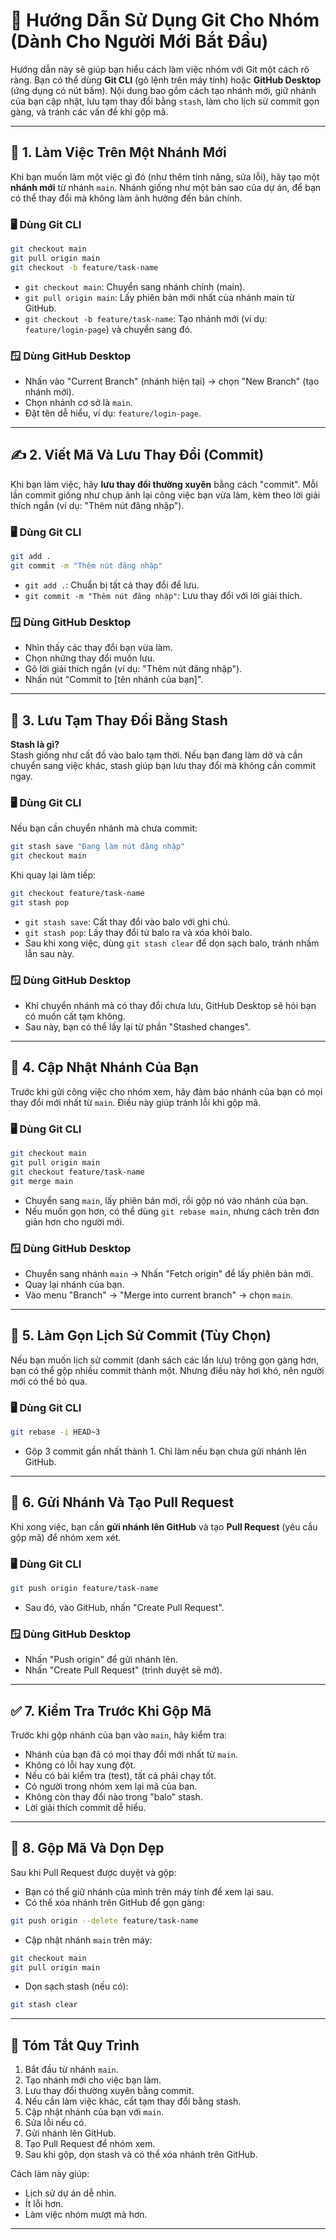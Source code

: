 # 🧩 Hướng Dẫn Sử Dụng Git Cho Nhóm (Dành Cho Người Mới Bắt Đầu)

Hướng dẫn này sẽ giúp bạn hiểu cách làm việc nhóm với Git một cách rõ ràng. Bạn có thể dùng **Git CLI** (gõ lệnh trên máy tính) hoặc **GitHub Desktop** (ứng dụng có nút bấm). Nội dung bao gồm cách tạo nhánh mới, giữ nhánh của bạn cập nhật, lưu tạm thay đổi bằng `stash`, làm cho lịch sử commit gọn gàng, và tránh các vấn đề khi gộp mã.

---

## 🔧 1. Làm Việc Trên Một Nhánh Mới

Khi bạn muốn làm một việc gì đó (như thêm tính năng, sửa lỗi), hãy tạo một **nhánh mới** từ nhánh `main`. Nhánh giống như một bản sao của dự án, để bạn có thể thay đổi mà không làm ảnh hưởng đến bản chính.

### 🖥 Dùng Git CLI

```bash
git checkout main
git pull origin main
git checkout -b feature/task-name
```

- `git checkout main`: Chuyển sang nhánh chính (main).
- `git pull origin main`: Lấy phiên bản mới nhất của nhánh main từ GitHub.
- `git checkout -b feature/task-name`: Tạo nhánh mới (ví dụ: `feature/login-page`) và chuyển sang đó.

### 🪟 Dùng GitHub Desktop

- Nhấn vào "Current Branch" (nhánh hiện tại) → chọn "New Branch" (tạo nhánh mới).
- Chọn nhánh cơ sở là `main`.
- Đặt tên dễ hiểu, ví dụ: `feature/login-page`.

---

## ✍️ 2. Viết Mã Và Lưu Thay Đổi (Commit)

Khi bạn làm việc, hãy **lưu thay đổi thường xuyên** bằng cách "commit". Mỗi lần commit giống như chụp ảnh lại công việc bạn vừa làm, kèm theo lời giải thích ngắn (ví dụ: "Thêm nút đăng nhập").

### 🖥 Dùng Git CLI

```bash
git add .
git commit -m "Thêm nút đăng nhập"
```

- `git add .`: Chuẩn bị tất cả thay đổi để lưu.
- `git commit -m "Thêm nút đăng nhập"`: Lưu thay đổi với lời giải thích.

### 🪟 Dùng GitHub Desktop

- Nhìn thấy các thay đổi bạn vừa làm.
- Chọn những thay đổi muốn lưu.
- Gõ lời giải thích ngắn (ví dụ: "Thêm nút đăng nhập").
- Nhấn nút "Commit to [tên nhánh của bạn]".

---

## 🧳 3. Lưu Tạm Thay Đổi Bằng Stash

**Stash là gì?**  
Stash giống như cất đồ vào balo tạm thời. Nếu bạn đang làm dở và cần chuyển sang việc khác, stash giúp bạn lưu thay đổi mà không cần commit ngay.

### 🖥 Dùng Git CLI

Nếu bạn cần chuyển nhánh mà chưa commit:

```bash
git stash save "Đang làm nút đăng nhập"
git checkout main
```

Khi quay lại làm tiếp:

```bash
git checkout feature/task-name
git stash pop
```

- `git stash save`: Cất thay đổi vào balo với ghi chú.
- `git stash pop`: Lấy thay đổi từ balo ra và xóa khỏi balo.
- Sau khi xong việc, dùng `git stash clear` để dọn sạch balo, tránh nhầm lẫn sau này.

### 🪟 Dùng GitHub Desktop

- Khi chuyển nhánh mà có thay đổi chưa lưu, GitHub Desktop sẽ hỏi bạn có muốn cất tạm không.
- Sau này, bạn có thể lấy lại từ phần "Stashed changes".

---

## 🔄 4. Cập Nhật Nhánh Của Bạn

Trước khi gửi công việc cho nhóm xem, hãy đảm bảo nhánh của bạn có mọi thay đổi mới nhất từ `main`. Điều này giúp tránh lỗi khi gộp mã.

### 🖥 Dùng Git CLI

```bash
git checkout main
git pull origin main
git checkout feature/task-name
git merge main
```

- Chuyển sang `main`, lấy phiên bản mới, rồi gộp nó vào nhánh của bạn.
- Nếu muốn gọn hơn, có thể dùng `git rebase main`, nhưng cách trên đơn giản hơn cho người mới.

### 🪟 Dùng GitHub Desktop

- Chuyển sang nhánh `main` → Nhấn "Fetch origin" để lấy phiên bản mới.
- Quay lại nhánh của bạn.
- Vào menu "Branch" → "Merge into current branch" → chọn `main`.

---

## 🧼 5. Làm Gọn Lịch Sử Commit (Tùy Chọn)

Nếu bạn muốn lịch sử commit (danh sách các lần lưu) trông gọn gàng hơn, bạn có thể gộp nhiều commit thành một. Nhưng điều này hơi khó, nên người mới có thể bỏ qua.

### 🖥 Dùng Git CLI

```bash
git rebase -i HEAD~3
```

- Gộp 3 commit gần nhất thành 1. Chỉ làm nếu bạn chưa gửi nhánh lên GitHub.

---

## 🚀 6. Gửi Nhánh Và Tạo Pull Request

Khi xong việc, bạn cần **gửi nhánh lên GitHub** và tạo **Pull Request** (yêu cầu gộp mã) để nhóm xem xét.

### 🖥 Dùng Git CLI

```bash
git push origin feature/task-name
```

- Sau đó, vào GitHub, nhấn "Create Pull Request".

### 🪟 Dùng GitHub Desktop

- Nhấn "Push origin" để gửi nhánh lên.
- Nhấn "Create Pull Request" (trình duyệt sẽ mở).

---

## ✅ 7. Kiểm Tra Trước Khi Gộp Mã

Trước khi gộp nhánh của bạn vào `main`, hãy kiểm tra:

- Nhánh của bạn đã có mọi thay đổi mới nhất từ `main`.
- Không có lỗi hay xung đột.
- Nếu có bài kiểm tra (test), tất cả phải chạy tốt.
- Có người trong nhóm xem lại mã của bạn.
- Không còn thay đổi nào trong "balo" stash.
- Lời giải thích commit dễ hiểu.

---

## 🔀 8. Gộp Mã Và Dọn Dẹp

Sau khi Pull Request được duyệt và gộp:

- Bạn có thể giữ nhánh của mình trên máy tính để xem lại sau.
- Có thể xóa nhánh trên GitHub để gọn gàng:

```bash
git push origin --delete feature/task-name
```

- Cập nhật nhánh `main` trên máy:

```bash
git checkout main
git pull origin main
```

- Dọn sạch stash (nếu có):

```bash
git stash clear
```

---

## 📌 Tóm Tắt Quy Trình

1. Bắt đầu từ nhánh `main`.
2. Tạo nhánh mới cho việc bạn làm.
3. Lưu thay đổi thường xuyên bằng commit.
4. Nếu cần làm việc khác, cất tạm thay đổi bằng stash.
5. Cập nhật nhánh của bạn với `main`.
6. Sửa lỗi nếu có.
7. Gửi nhánh lên GitHub.
8. Tạo Pull Request để nhóm xem.
9. Sau khi gộp, dọn stash và có thể xóa nhánh trên GitHub.

Cách làm này giúp:

- Lịch sử dự án dễ nhìn.
- Ít lỗi hơn.
- Làm việc nhóm mượt mà hơn.

---
